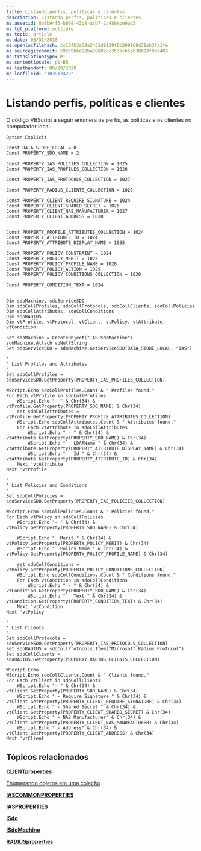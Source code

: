 ```yaml
---
title: Listando perfis, políticas e clientes
description: Listando perfis, políticas e clientes
ms.assetid: 8bfbe4f6-b098-43c8-acb7-2c489ebe0ad3
ms.tgt_platform: multiple
ms.topic: article
ms.date: 05/31/2018
ms.openlocfilehash: cc10fb3a59a2461d9138f8b209f69d31eb3fa1fe
ms.sourcegitcommit: 592c9bbd22ba69802dc353bcb5eb30699f9e9403
ms.translationtype: MT
ms.contentlocale: pt-BR
ms.lasthandoff: 08/20/2020
ms.locfileid: "103917429"
---
```

# <a name="listing-profiles-policies-and-clients"></a>Listando perfis, políticas e clientes

O código VBScript a seguir enumera os perfis, as políticas e os clientes no computador local.


```VB
Option Explicit

Const DATA_STORE_LOCAL = 0
Const PROPERTY_SDO_NAME = 2

Const PROPERTY_IAS_POLICIES_COLLECTION = 1025
Const PROPERTY_IAS_PROFILES_COLLECTION = 1026

Const PROPERTY_IAS_PROTOCOLS_COLLECTION = 1027

Const PROPERTY_RADIUS_CLIENTS_COLLECTION = 1029

Const PROPERTY_CLIENT_REQUIRE_SIGNATURE = 1024 
Const PROPERTY_CLIENT_SHARED_SECRET = 1026 
Const PROPERTY_CLIENT_NAS_MANUFACTURER = 1027 
Const PROPERTY_CLIENT_ADDRESS = 1028 


Const PROPERTY_PROFILE_ATTRIBUTES_COLLECTION = 1024
Const PROPERTY_ATTRIBUTE_ID = 1024
Const PROPERTY_ATTRIBUTE_DISPLAY_NAME = 1035

Const PROPERTY_POLICY_CONSTRAINT = 1024
Const PROPERTY_POLICY_MERIT = 1025 
Const PROPERTY_POLICY_PROFILE_NAME = 1028 
Const PROPERTY_POLICY_ACTION = 1029
Const PROPERTY_POLICY_CONDITIONS_COLLECTION = 1030

Const PROPERTY_CONDITION_TEXT = 1024


Dim sdoMachine, sdoServiceSDO
Dim sdoCollProfiles, sdoCollProtocols, sdoCollClients, sdoCollPolicies
Dim sdoCollAttributes, sdoCollConditions
Dim sdoRADIUS
Dim vtProfile, vtProtocol, vtClient, vtPolicy, vtAttribute, vtCondition

Set sdoMachine = CreateObject("IAS.SdoMachine")
sdoMachine.Attach vbNullString
Set sdoServiceSDO = sdoMachine.GetServiceSDO(DATA_STORE_LOCAL, "IAS")

'
' List Profiles and Attributes
'
Set sdoCollProfiles = sdoServiceSDO.GetProperty(PROPERTY_IAS_PROFILES_COLLECTION)

WScript.Echo sdoCollProfiles.Count & " Profiles found."
For Each vtProfile in sdoCollProfiles
    WScript.Echo "- " & Chr(34) & vtProfile.GetProperty(PROPERTY_SDO_NAME) & Chr(34)
    set sdoCollAttributes = vtProfile.GetProperty(PROPERTY_PROFILE_ATTRIBUTES_COLLECTION)
    WScript.Echo sdoCollAttributes.Count & " Attributes found."
    For Each vtAttribute in sdoCollAttributes
        WScript.Echo " - " & Chr(34) & vtAttribute.GetProperty(PROPERTY_SDO_NAME) & Chr(34)
        WScript.Echo "   LDAPName " & Chr(34) & vtAttribute.GetProperty(PROPERTY_ATTRIBUTE_DISPLAY_NAME) & Chr(34)
        WScript.Echo "   Id " & Chr(34) & vtAttribute.GetProperty(PROPERTY_ATTRIBUTE_ID) & Chr(34)
    Next 'vtAttribute
Next 'vtProfile

'
' List Policies and Conditions
'
Set sdoCollPolicies = sdoServiceSDO.GetProperty(PROPERTY_IAS_POLICIES_COLLECTION)

WScript.Echo sdoCollPolicies.Count & " Policies found."
For Each vtPolicy in sdoCollPolicies
    WScript.Echo "- " & Chr(34) & vtPolicy.GetProperty(PROPERTY_SDO_NAME) & Chr(34)

    WScript.Echo "  Merit " & Chr(34) & vtPolicy.GetProperty(PROPERTY_POLICY_MERIT) & Chr(34)
    WScript.Echo "  Policy Name " & Chr(34) & vtPolicy.GetProperty(PROPERTY_POLICY_PROFILE_NAME) & Chr(34)

    set sdoCollConditions = vtPolicy.GetProperty(PROPERTY_POLICY_CONDITIONS_COLLECTION)
    WScript.Echo sdoCollConditions.Count & " Conditions found."
    For Each vtCondition in sdoCollConditions
        WScript.Echo " - " & Chr(34) & vtCondition.GetProperty(PROPERTY_SDO_NAME) & Chr(34)
        WScript.Echo "   Text " & Chr(34) & vtCondition.GetProperty(PROPERTY_CONDITION_TEXT) & Chr(34)
    Next 'vtCondition
Next 'vtPolicy 

'
' List Clients
'
Set sdoCollProtocols = sdoServiceSDO.GetProperty(PROPERTY_IAS_PROTOCOLS_COLLECTION)
Set sdoRADIUS = sdoCollProtocols.Item("Microsoft Radius Protocol")
Set sdoCollClients = sdoRADIUS.GetProperty(PROPERTY_RADIUS_CLIENTS_COLLECTION)

WScript.Echo 
WScript.Echo sdoCollClients.Count & " Clients found."
For Each vtClient in sdoCollClients
    WScript.Echo "- " & Chr(34) & vtClient.GetProperty(PROPERTY_SDO_NAME) & Chr(34)
    WScript.Echo " - Require Signature " & Chr(34) & vtClient.GetProperty(PROPERTY_CLIENT_REQUIRE_SIGNATURE) & Chr(34)
    WScript.Echo " - Shared Secret " & Chr(34) & vtClient.GetProperty(PROPERTY_CLIENT_SHARED_SECRET) & Chr(34)
    WScript.Echo " - NAS Manufacturer" & Chr(34) & vtClient.GetProperty(PROPERTY_CLIENT_NAS_MANUFACTURER) & Chr(34)
    WScript.Echo " - Address" & Chr(34) & vtClient.GetProperty(PROPERTY_CLIENT_ADDRESS) & Chr(34)
Next 'vtClient
```



## <a name="related-topics"></a>Tópicos relacionados

<dl> <dt>

[**CLIENTproperties**](/windows/desktop/api/sdoias/ne-sdoias-clientproperties)
</dt> <dt>

[Enumerando objetos em uma coleção](/windows/desktop/Nps/sdo-enumerating-objects-in-a-collection)
</dt> <dt>

[**IASCOMMONPROPERTIES**](/windows/desktop/api/sdoias/ne-sdoias-iascommonproperties)
</dt> <dt>

[**IASPROPERTIES**](/windows/desktop/api/sdoias/ne-sdoias-iasproperties)
</dt> <dt>

[**ISdo**](/windows/desktop/api/sdoias/nn-sdoias-isdo)
</dt> <dt>

[**ISdoMachine**](/windows/desktop/api/sdoias/nn-sdoias-isdomachine)
</dt> <dt>

[**RADIUSproperties**](/windows/desktop/api/sdoias/ne-sdoias-radiusproperties)
</dt> </dl>

 

 